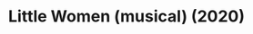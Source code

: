 ---
published: false
cancelled: COVID-19
layout: shows
title: Little Women (musical) (2020)
image: 
category: musical
details:
  Title: Little Women (musical) - wiki
  Theatre: Limelight Theatre
  Music: Jason Howland - wiki
  Lyrics: Mindi Dickstein - wiki
  Book: Allan Knee - wiki
  Basis: Little Women - wiki, Louisa May Alcott - wiki
  Website: https://web.archive.org/web/20200928192759/https://limelight-theatre.org/shows/
showtimes: |
  2020-05-07 19:30:00
  2020-05-08 19:30:00
  2020-05-09 19:30:00
  2020-05-10 14:00:00
  2020-05-12 19:30:00
  2020-05-14 19:30:00
  2020-05-15 19:30:00
  2020-05-16 19:30:00
  2020-05-17 14:00:00
  2020-05-21 19:30:00
  2020-05-22 19:30:00
  2020-05-23 19:30:00
  2020-05-24 14:00:00
  2020-05-28 19:30:00
  2020-05-29 19:30:00
  2020-05-30 19:30:00
  2020-05-31 14:00:00
  2020-06-04 19:30:00
  2020-06-05 19:30:00
  2020-06-06 19:30:00
  2020-06-07 14:00:00
cast:
  Beth March: 
  Amy March: 
  Young Amy March: 
  Meg March: 
  Jo March: 
  Marmee March: 
  Mr. John Brooke: 
  Professor Bhaer: 
  Laurie Laurence: 
  Aunt March: 
  Mr. Laurence: 
  Mrs. Kirk: 
  Ensemble: 
crew:
  Director: Bob Pritchar
---  